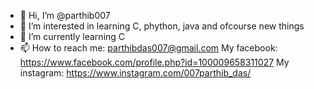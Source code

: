 - 👋 Hi, I’m @parthib007
- 👀 I’m interested in learning C, phython, java and ofcourse new things
- 🌱 I’m currently learning C
- 📫 How to reach me: parthibdas007@gmail.com 
My facebook: https://www.facebook.com/profile.php?id=100009658311027
My instagram: https://www.instagram.com/007parthib_das/


<!---
parthib007/parthib007 is a ✨ special ✨ repository because its `README.md` (this file) appears on your GitHub profile.
You can click the Preview link to take a look at your changes.
--->
